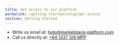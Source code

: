 ```yaml
---
title: Get access to our platform
permalink: /getting-started/setup/get-access
section: Getting Started
---
```


* Write us email at: [help@marketplace-platform.com](mailto:help@marketplace-platform.com)
* Call us directly at: [+64 1337 128 MPP](tel:+641337128MPP)
